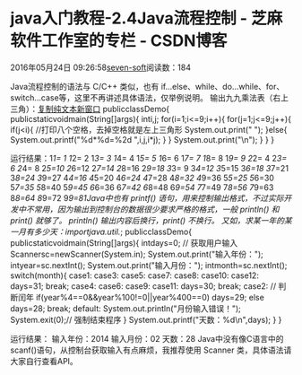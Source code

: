 
# java入门教程-2.4Java流程控制 -  芝麻软件工作室的专栏 - CSDN博客


2016年05月24日 09:26:58[seven-soft](https://me.csdn.net/softn)阅读数：184


Java流程控制的语法与 C/C++ 类似，也有 if...else、while、do...while、for、switch...case等，这里不再讲述具体语法，仅举例说明。
输出九九乘法表（右上三角）：[复制](http://www.weixueyuan.net/view/6315.html#)[纯文本](http://www.weixueyuan.net/view/6315.html#)[新窗口](http://www.weixueyuan.net/view/6315.html#)
publicclassDemo{
publicstaticvoidmain(String[]args){
inti,j;
for(i=1;i<=9;i++){
for(j=1;j<=9;j++){
if(j<i){
//打印八个空格，去掉空格就是左上三角形
System.out.print("        ");
}else{
System.out.printf("%d*%d=%2d  ",i,j,i*j);
}
}
System.out.print("\n");
}
}
}

运行结果：1*1= 1  1*2= 2  1*3= 3  1*4= 4  1*5= 5  1*6= 6  1*7= 7  1*8= 8  1*9= 9 
        2*2= 4  2*3= 6  2*4= 8  2*5=10  2*6=12  2*7=14  2*8=16  2*9=18 
                3*3= 9  3*4=12  3*5=15  3*6=18  3*7=21  3*8=24  3*9=27 
                        4*4=16  4*5=20  4*6=24  4*7=28  4*8=32  4*9=36 
                                5*5=25  5*6=30  5*7=35  5*8=40  5*9=45 
                                        6*6=36  6*7=42  6*8=48  6*9=54 
                                                7*7=49  7*8=56  7*9=63 
                                                        8*8=64  8*9=72 
                                                                9*9=81Java中也有 printf() 语句，用来控制输出格式，不过实际开发中不常用，因为输出到控制台的数据很少要求严格的格式，一般 println() 和 print() 就够了。
println() 输出内容后换行，print() 不换行。
又如，求某一年的某一月有多少天：importjava.util.*;
publicclassDemo{
publicstaticvoidmain(String[]args){
intdays=0;
// 获取用户输入
Scannersc=newScanner(System.in);
System.out.print("输入年份：");
intyear=sc.nextInt();
System.out.print("输入月份：");
intmonth=sc.nextInt();
switch(month){
case1:
case3:
case5:
case7:
case8:
case10:
case12:
days=31;
break;
case4:
case6:
case9:
case11:
days=30;
break;
case2:
// 判断闰年
if(year%4==0&&year%100!=0||year%400==0)
days=29;
else
days=28;
break;
default:
System.out.println("月份输入错误！");
System.exit(0);// 强制结束程序
}
System.out.printf("天数：%d\n",days);
}
}

运行结果：
输入年份：2014
输入月份：02
天数：28
Java中没有像C语言中的scanf()语句，从控制台获取输入有点麻烦，我推荐使用 Scanner 类，具体语法请大家自行查看API。

